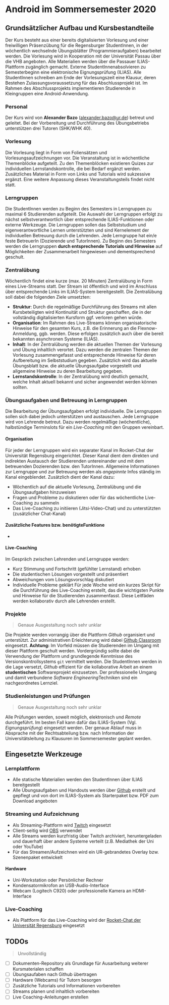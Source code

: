 # Android im Sommersemester 2020
## Grundsätzlicher Aufbau und Kursbestandteile
Der Kurs besteht aus einer bereits digitalisierten Vorlesung und einer freiwilligen Präsenzübung für die Regensburger StudentInnen, in der wöchentlich wechselnde Übungsblätter (Programmieraufgaben) bearbeitet werden. Die Vorlesung wird in Kooperation mit der Universität Passau über die VHB angeboten. Alle Materialien werden über die Passauer ILIAS-Plattform zugänglich gemacht. Externe StudentInnenabsolvieren zu Semesterbeginn eine elektronische Eignungsprüfung (ILIAS). Alle StudentInnen schreiben am Ende der Vorlesungszeit eine Klausur, deren Bestehen Zulassungsvoraussetzung für das Abschlussprojekt ist. Im Rahmen des Abschlussprojekts implementieren Studierende in Kleingruppen eine Android-Anwendung.
### Personal
Der Kurs wird von **Alexander Bazo** (alexander.bazo@ur.de) betreut und geleitet. Bei der Vorbereitung und Durchführung des Übungsbetriebs unterstützen drei Tutoren (SHK/WHK 40).
### Vorlesung
Die Vorlesung liegt in Form von Foliensätzen und Vorlesungsaufzeichnungen vor. Die Veranstaltung ist in wöchentliche Themenblöcke aufgeteilt. Zu den Themenblöcken existieren Quizes zur individuellen Lernstandskontrolle, die bei Bedarf ergänzt werden. Zusätzliches Material in Form von Links und Tutorials wird sukzessive ergänzt. Eine weitere Anpassung dieses Veranstaltungsteils findet nicht statt.
### Lerngruppen
Die StudentInnen werden zu Beginn des Semesters in Lerngruppen zu maximal 6 Studierenden aufgeteilt. Die Auswahl der Lerngruppen erfolgt zu nächst selbstverantwortlich über entsprechende ILIAS-Funktionen oder externe Werkzeuge. Die Lerngruppen sollen das Selbststudium und eigenverantwortliche Lernen unterstützten und sind Kernelement der individuellen Betreuung durch die Lehrenden. Jede Lerngruppe hat ein/e feste BetreuerIn (Dozierende und TutorInnen). Zu Beginn des Semesters werden die Lerngruppen **durch entsprechende Tutorials und Hinweise** auf Möglichkeiten der Zusammenarbeit hingewiesen und dementsprechend geschult.
### Zentralübung
Wöchentlich findet eine kurze (max. 20 Minuten) Zentralübung in Form eines Live-Streams statt. Der Stream ist öffentlich und wird im Anschluss über entsprechende Links im ILIAS-System bereitgestellt. Die Zentralübung soll dabei die folgenden Ziele umsetzten:
* **Struktur**: Durch die regelmäßige Durchführung des Streams mit allen Kursbeteiligten wird Kontinuität und Struktur geschaffen, die in der vollständig digitalisierten Kursform ggf. verloren gehen würde.
* **Organisation**: Im Rahmen des Live-Streams können organisatorische Hinweise für den gesamten Kurs, z.B. die Erinnerung an die Flexnow-Anmeldung, ggb. werden. Diese erfolgen zusätzlich auch über die bereit bekannten asynchronen Systeme (ILIAS).
* **Inhalt**: In der Zentralübung werden die aktuellen Themen der Vorlesung und Übung inhaltlich verortet. Dazu werden die zentralen Themen der Vorlesung zusammengefasst und entsprechende Hinweise für deren Aufbereitung im Selbststudium gegeben. Zusätzlich wird das aktuelle Übungsblatt bzw. die aktuelle Übungsaufgabe vorgestellt und allgemeine Hinweise zu deren Bearbeitung gegeben. 
* **Lernstandskontrolle**: In der Zentralübung wird deutlich gemacht, welche Inhalt aktuell bekannt und sicher angewendet werden können sollten.
### Übungsaufgaben und Betreuung in Lerngruppen
Die Bearbeitung der Übungsaufgaben erfolgt individuelle. Die Lerngruppen sollen sich dabei jedoch unterstützen und austauschen. Jede Lerngruppe wird von Lehrende betreut. Dazu werden regelmäßige (wöchentliche), halbstündige Terminslots für ein *Live-Coaching* mit den Gruppen vereinbart. 
#### Organisation
Für jeder der Lerngruppen wird ein separater Kanal im Rocket-Chat der Universität Regensburg eingerichtet. Dieser Kanal dient dem direkten und indirekten Austausch der Studierenden untereinander und mit dem betreuenden Dozierenden bzw. den TutorInnen. Allgemeine Informationen zur Lerngruppe und zur Betreuung werden als *angepinnte* Infos ständig im Kanal eingeblendet. Zusätzlich dient der Kanal dazu:
* Wöchentlich auf die aktuelle Vorlesung, Zentralübung und die Übungsaufgaben hinzuweisen
* Fragen und Probleme zu diskutieren oder für das wöchentliche Live-Coaching zu sammeln
* Das Live-Coaching zu initiieren (Jitsi-Video-Chat) und zu unterstützten (zusätzlicher Chat-Kanal)
#### Zusätzliche Features bzw. benötigteFunktione
- 
#### Live-Coaching 
Im Gespräch zwischen Lehrenden und Lerngruppe werden:
* Kurz Stimmung und Fortschritt (gefühlter Lernstand) erhoben
* Die studentischen Lösungen vorgestellt und präsentiert
* Abweichungen vom Lösungsvorschlag diskutiert
* Individuelle Probleme geklärt
Für jede Woche wird ein kurzes Skript für die Durchführung des Live-Coaching erstellt, das die wichtigsten Punkte und Hinweise für die Studierenden zusammenfasst. Diese Leitfäden werden kollaborativ durch alle Lehrenden erstellt.
### Projekte
> Genaue Ausgestaltung noch sehr unklar

Die Projekte werden vorrangig über die Plattform *Github* organisiert und unterstützt. Zur administrativen Erleichterung wird dabei [Github Classroom](https://classroom.github.com/) eingesetzt. **Achtung:** Im Vorfeld müssen die Studierenden im Umgang mit dieser Plattform geschult werden. Vordergründig sollte dabei die Verwendung der Plattform und grundlegende Kenntnisse des Versionskontrollsystems `git` vermittelt werden. Die StudentInnen werden in die Lage versetzt, *Github* effizient für die kollaborative Arbeit an einem **studentischen** Softwareprojekt einzusetzen. Der professionelle Umgang und damit verbundene *Software Engineering*Techniken sind ein nachgeordnetes Lernziel.
### Studienleistungen und Prüfungen
> Genaue Ausgestaltung noch sehr unklar

Alle Prüfungen werden, soweit möglich, elektronisch und *Remote* durchgeführt. Im besten Fall kann dafür das ILIAS-System (Vgl. *Eignungsprüfung*) eingesetzt werden. Der genaue Ablauf muss in Absprache mit der Rechtsabteilung bzw. nach Information der Universitätsleitung zu Klausuren im Sommersemester geplant werden.
## Eingesetzte Werkzeuge
### Lernplattform
- Alle statische Materialien werden den StudentInnen über ILIAS bereitgestellt
- Alle Übungsaufgaben und Handouts werden über [Github](https://github.com/Android-Regensburg) erstellt und gepflegt und von dort im ILIAS-System als Starterpaket bzw. PDF zum Download angeboten
### Streaming und Aufzeichnung
- Als Streaming-Plattform wird [Twitch](twitch.tv) eingesetzt
- Client-seitig wird [OBS](https://obsproject.com/de) verwendet
- Alle Streams werden kurzfristig über Twitch archiviert, heruntergeladen und dauerhaft über andere Systeme verteilt (z.B. Mediathek der Uni oder YouTube)
- Für das Streamen/Aufzeichnen wird ein UR-gebrandetes Overlay bzw. Szenenpaket entwickelt
#### Hardware
- Uni-Workstation oder Persönlicher Rechner
- Kondensatormikrofon an USB-Audio-Interface
- Webcam (Logitech C920) oder professionelle Kamera an HDMI-Interface
### Live-Coaching
- Als Plattform für das Live-Coaching wird der [Rocket-Chat der Universität Regensburg](https://chat.ur.de) eingesetzt
## TODOs
> Unvollständig

* [ ] Dokumenten-Repository als Grundlage für Ausarbeitung weiterer Kursmaterialen schaffen
* [ ] Übungsaufaben nach Github übertragen
* [ ] Hardware (Webcams) für Tutorn besorgen
* [ ] Zusätzliche Tutorials und Informationen vorbereiten
* [ ] Streams planen und inhaltlich vorbereiten 
* [ ] Live Coaching-Anleitungen erstellen

<!--stackedit_data:
eyJoaXN0b3J5IjpbNjUzMDE0MzgzLDI1MDM1NDkwNSwtMTk2ND
Q1NTI0OSwxMDc0OTIxMzQ3LC01MzQzNDQ3MzEsNjUwMzYzOTgw
LDI3ODU5NDEzMCw3NzIyODk0ODVdfQ==
-->